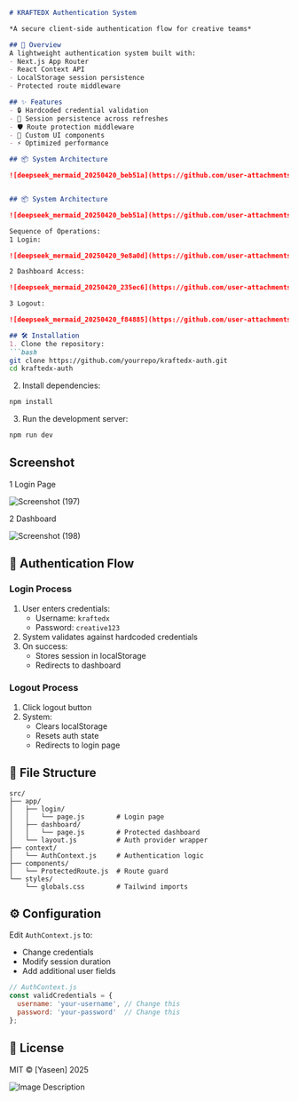 
```markdown
# KRAFTEDX Authentication System

*A secure client-side authentication flow for creative teams*

## 📌 Overview
A lightweight authentication system built with:
- Next.js App Router
- React Context API
- LocalStorage session persistence
- Protected route middleware

## ✨ Features
- 🔒 Hardcoded credential validation
- 🔄 Session persistence across refreshes
- 🛡️ Route protection middleware
- 🎨 Custom UI components
- ⚡ Optimized performance

## 📦 System Architecture

![deepseek_mermaid_20250420_beb51a](https://github.com/user-attachments/assets/665fed2d-fb1f-4c04-8d3b-0ac68af45eaf)


## 📦 System Architecture

![deepseek_mermaid_20250420_beb51a](https://github.com/user-attachments/assets/45804a00-527a-48e4-8c09-36992b082cc2)

Sequence of Operations:
1 Login:

![deepseek_mermaid_20250420_9e8a0d](https://github.com/user-attachments/assets/b1f7f14a-eb46-4c6d-b76a-db8bbf25ccc2)

2 Dashboard Access:

![deepseek_mermaid_20250420_235ec6](https://github.com/user-attachments/assets/357944dd-4050-4d99-b7af-1cc2f703a886)

3 Logout:

![deepseek_mermaid_20250420_f84885](https://github.com/user-attachments/assets/17460bd3-c499-4799-8275-bb746f7aecf5)

## 🛠️ Installation
1. Clone the repository:
```bash
git clone https://github.com/yourrepo/kraftedx-auth.git
cd kraftedx-auth
```

2. Install dependencies:
```bash
npm install
```

3. Run the development server:
```bash
npm run dev
```

## Screenshot

1 Login Page

![Screenshot (197)](https://github.com/user-attachments/assets/626826ac-e0bf-41bd-b73f-4da3eafccb36)

2 Dashboard

![Screenshot (198)](https://github.com/user-attachments/assets/b8a367d0-1db6-477e-ac67-51ff8aea57b4)


## 🔐 Authentication Flow

### Login Process
1. User enters credentials:
   - Username: `kraftedx`
   - Password: `creative123`
2. System validates against hardcoded credentials
3. On success:
   - Stores session in localStorage
   - Redirects to dashboard

### Logout Process
1. Click logout button
2. System:
   - Clears localStorage
   - Resets auth state
   - Redirects to login page

## 📂 File Structure
```
src/
├── app/
│   ├── login/
│   │   └── page.js        # Login page
│   ├── dashboard/
│   │   └── page.js        # Protected dashboard
│   └── layout.js          # Auth provider wrapper
├── context/
│   └── AuthContext.js     # Authentication logic
├── components/
│   └── ProtectedRoute.js  # Route guard
└── styles/
    └── globals.css        # Tailwind imports
```

## ⚙️ Configuration
Edit `AuthContext.js` to:
- Change credentials
- Modify session duration
- Add additional user fields

```javascript
// AuthContext.js
const validCredentials = {
  username: 'your-username', // Change this
  password: 'your-password'  // Change this
};
```

## 📜 License
MIT © [Yaseen] 2025

![Image Description](https://i.ibb.co/17HLXKV/Screenshot-187-1-1.png)
